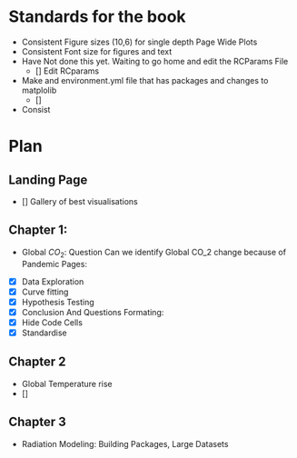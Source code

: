# Standards for the book 
- Consistent Figure sizes (10,6) for single depth Page Wide Plots
- Consistent Font size for figures and text 
 - Have Not done this yet. Waiting to go home and edit the RCParams File
    - [] Edit RCparams
 - Make and environment.yml file that has packages and changes to matplolib 
    - [] 
- Consist


# Plan 
## Landing Page
- [] Gallery of best visualisations
## Chapter 1:
-  Global $CO_2$: Question Can we identify Global CO_2 change because of Pandemic 
Pages:
- [x] Data Exploration
- [x] Curve fitting
- [x] Hypothesis Testing 
- [x] Conclusion And Questions
Formating:
- [x] Hide Code Cells
- [x] Standardise 
## Chapter 2
- Global Temperature rise
- []
## Chapter 3
- Radiation Modeling: Building Packages, Large Datasets  